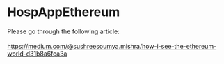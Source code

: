 # HospAppEthereum
Please go through the following article:<br/><br/>
https://medium.com/@sushreesoumya.mishra/how-i-see-the-ethereum-world-d31b8a6fca3a 
